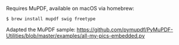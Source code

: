 Requires MuPDF, available on macOS via homebrew:

`$ brew install mupdf swig freetype`

Adapted the MuPDF sample: https://github.com/pymupdf/PyMuPDF-Utilities/blob/master/examples/all-my-pics-embedded.py

